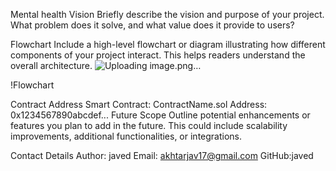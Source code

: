 Mental health
Vision
Briefly describe the vision and purpose of your project. What problem does it solve, and what value does it provide to users?

Flowchart
Include a high-level flowchart or diagram illustrating how different components of your project interact. This helps readers understand the overall architecture.
![Uploading image.png…]()

!Flowchart

Contract Address
Smart Contract: ContractName.sol
Address: 0x1234567890abcdef...
Future Scope
Outline potential enhancements or features you plan to add in the future. This could include scalability improvements, additional functionalities, or integrations.

Contact Details
Author: javed
Email: akhtarjav17@gmail.com
GitHub:javed
